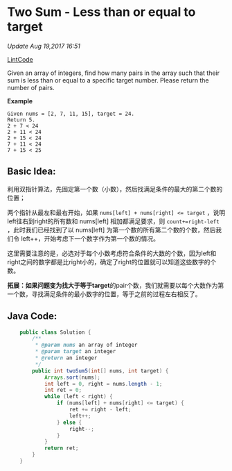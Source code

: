 # Two Sum - Less than or equal to target

_Update Aug 19,2017 16:51_

[LintCode](http://www.lintcode.com/en/problem/two-sum-less-than-or-equal-to-target/)

Given an array of integers, find how many pairs in the array such that their sum is less than or equal to a specific target number. Please return the number of pairs.

**Example**

```text
Given nums = [2, 7, 11, 15], target = 24. 
Return 5. 
2 + 7 < 24
2 + 11 < 24
2 + 15 < 24
7 + 11 < 24
7 + 15 < 25
```

## Basic Idea:

利用双指针算法，先固定第一个数（小数），然后找满足条件的最大的第二个数的位置；

两个指针从最左和最右开始，如果 `nums[left] + nums[right] <= target` ，说明left往右到right的所有数和 nums\[left\] 相加都满足要求，则 `count+=right-left` ，此时我们已经找到了以 nums\[left\] 为第一个数的所有第二个数的个数，然后我们令 left++，开始考虑下一个数字作为第一个数的情况。

这里需要注意的是，必选对于每个小数考虑符合条件的大数的个数，因为left和right之间的数字都是比right小的，确定了right的位置就可以知道这些数字的个数。

**拓展：**如果问题变为找**大于等于target**的pair个数，我们就需要以每个大数作为第一个数，寻找满足条件的最小数字的位置，等于之前的过程左右相反了。

## Java Code:

```java
    public class Solution {
        /**
         * @param nums an array of integer
         * @param target an integer
         * @return an integer
         */
        public int twoSum5(int[] nums, int target) {
            Arrays.sort(nums);
            int left = 0, right = nums.length - 1;
            int ret = 0;
            while (left < right) {
                if (nums[left] + nums[right] <= target) {
                    ret += right - left;
                    left++;
                } else {
                    right--;
                }
            }
            return ret;
        }
    }
```

